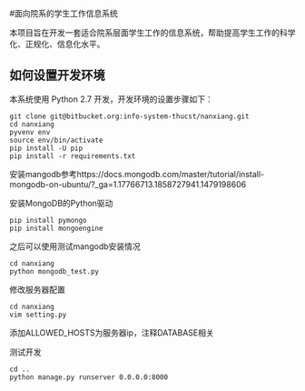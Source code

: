 #面向院系的学生工作信息系统

本项目旨在开发一套适合院系层面学生工作的信息系统，帮助提高学生工作的科学化、正规化、信息化水平。

## 如何设置开发环境

本系统使用 Python 2.7 开发，开发环境的设置步骤如下：

```
git clone git@bitbucket.org:info-system-thucst/nanxiang.git
cd nanxiang
pyvenv env
source env/bin/activate
pip install -U pip
pip install -r requirements.txt
```

安装mangodb参考https://docs.mongodb.com/master/tutorial/install-mongodb-on-ubuntu/?_ga=1.17766713.1858727941.1479198606 

安装MongoDB的Python驱动
```
pip install pymongo
pip install mongoengine
```

之后可以使用测试mangodb安装情况
```
cd nanxiang
python mongodb_test.py
```
修改服务器配置
```
cd nanxiang
vim setting.py
```
添加ALLOWED_HOSTS为服务器ip，注释DATABASE相关

测试开发
```
cd ..
python manage.py runserver 0.0.0.0:8000
```
